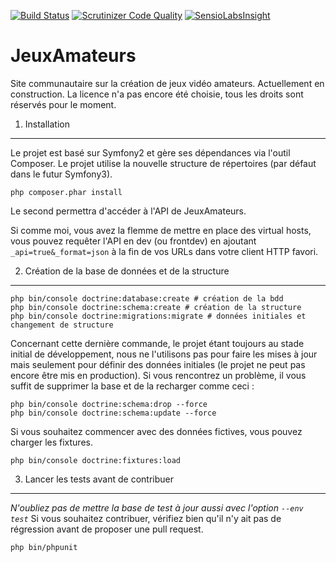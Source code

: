 [![Build Status](https://travis-ci.org/JeuxAmateurs/website.svg?branch=master)](https://travis-ci.org/JeuxAmateurs/website)
[![Scrutinizer Code Quality](https://scrutinizer-ci.com/g/JeuxAmateurs/website/badges/quality-score.png?b=master)](https://scrutinizer-ci.com/g/JeuxAmateurs/website/?branch=master)
[![SensioLabsInsight](https://insight.sensiolabs.com/projects/d149893e-b9ec-4689-ae99-3363332b1aae/mini.png)](https://insight.sensiolabs.com/projects/d149893e-b9ec-4689-ae99-3363332b1aae)

JeuxAmateurs
============

Site communautaire sur la création de jeux vidéo amateurs. Actuellement en construction.
La licence n'a pas encore été choisie, tous les droits sont réservés pour le moment.

1) Installation
---------------

Le projet est basé sur Symfony2 et gère ses dépendances via l'outil Composer. Le projet utilise la nouvelle structure de répertoires (par défaut dans le futur Symfony3).

    php composer.phar install

Le second permettra d'accéder à l'API de JeuxAmateurs.

Si comme moi, vous avez la flemme de mettre en place des virtual hosts, vous pouvez requêter l'API en dev (ou frontdev) en ajoutant ```_api=true&_format=json```
à la fin de vos URLs dans votre client HTTP favori.

2) Création de la base de données et de la structure
----------------------------------------------------

    php bin/console doctrine:database:create # création de la bdd
    php bin/console doctrine:schema:create # création de la structure
    php bin/console doctrine:migrations:migrate # données initiales et changement de structure

Concernant cette dernière commande, le projet étant toujours au stade initial de développement, nous ne l'utilisons pas pour faire les mises à jour 
mais seulement pour définir des données initiales (le projet ne peut pas encore être mis en production).
Si vous rencontrez un problème, il vous suffit de supprimer la base et de la recharger comme ceci :

    php bin/console doctrine:schema:drop --force
    php bin/console doctrine:schema:update --force

Si vous souhaitez commencer avec des données fictives, vous pouvez charger les fixtures.

    php bin/console doctrine:fixtures:load
    
3) Lancer les tests avant de contribuer
---------------------------------------

*N'oubliez pas de mettre la base de test à jour aussi avec l'option ```--env test```*
Si vous souhaitez contribuer, vérifiez bien qu'il n'y ait pas de régression avant de proposer une pull request.

    php bin/phpunit
